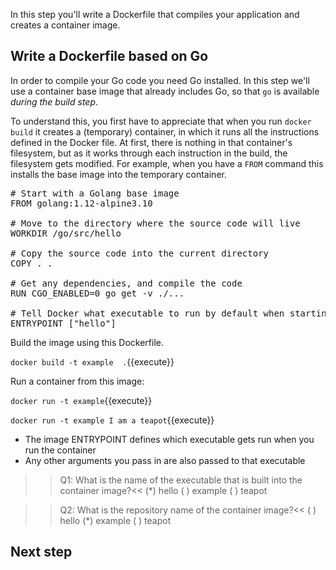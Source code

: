 In this step you'll write a Dockerfile that compiles your application and creates a container image.

## Write a Dockerfile based on Go

In order to compile your Go code you need Go installed. In this step we'll use a container base image that already includes Go, so that `go` is available *during the build step*. 

To understand this, you first have to appreciate that when you run `docker build` it creates a (temporary) container, in which it runs all the instructions defined in the Docker file. At first, there is nothing in that container's filesystem, but as it works through each instruction in the build, the filesystem gets modified. For example, when you have a `FROM` command this installs the base image into the temporary container.

<pre class="file" data-filename="Dockerfile" data-target="replace">
# Start with a Golang base image
FROM golang:1.12-alpine3.10

# Move to the directory where the source code will live
WORKDIR /go/src/hello

# Copy the source code into the current directory
COPY . .

# Get any dependencies, and compile the code
RUN CGO_ENABLED=0 go get -v ./...

# Tell Docker what executable to run by default when starting this container
ENTRYPOINT ["hello"]
</pre>

Build the image using this Dockerfile.

`docker build -t example  .`{{execute}}

Run a container from this image: 

`docker run -t example`{{execute}}

`docker run -t example I am a teapot`{{execute}}

* The image ENTRYPOINT defines which executable gets run when you run the container
* Any other arguments you pass in are also passed to that executable

>>Q1: What is the name of the executable that is built into the container image?<<
(*) hello
( ) example
( ) teapot

>>Q2: What is the repository name of the container image?<<
( ) hello
(*) example
( ) teapot

## Next step


